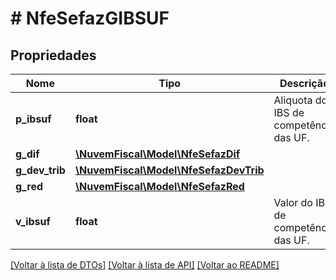 # # NfeSefazGIBSUF

## Propriedades

Nome | Tipo | Descrição | Comentários
------------ | ------------- | ------------- | -------------
**p_ibsuf** | **float** | Aliquota do IBS de competência das UF. |
**g_dif** | [**\NuvemFiscal\Model\NfeSefazDif**](NfeSefazDif.md) |  | [optional]
**g_dev_trib** | [**\NuvemFiscal\Model\NfeSefazDevTrib**](NfeSefazDevTrib.md) |  | [optional]
**g_red** | [**\NuvemFiscal\Model\NfeSefazRed**](NfeSefazRed.md) |  | [optional]
**v_ibsuf** | **float** | Valor do IBS de competência das UF. |

[[Voltar à lista de DTOs]](../../README.md#models) [[Voltar à lista de API]](../../README.md#endpoints) [[Voltar ao README]](../../README.md)
